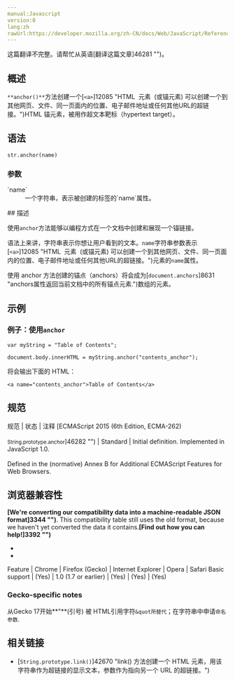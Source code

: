 ```yaml
---
manual:Javascript
version:0
lang:zh
rawUrl:https://developer.mozilla.org/zh-CN/docs/Web/JavaScript/Reference/Global_Objects/String/anchor
---
```




这篇翻译不完整。请帮忙从英语[翻译这篇文章]46281 "")。





## 概述<a name="概述"></a>


`**anchor()**`方法创建一个[`<a>`]12085 "HTML <a> 元素  (或锚元素) 可以创建一个到其他网页、文件、同一页面内的位置、电子邮件地址或任何其他URL的超链接。")HTML 锚元素，被用作超文本靶标（hypertext target）。


## 语法<a name="Syntax"></a>

```
str.anchor(name) 
```

### 参数<a name="参数"></a>
<dl><dt id=''>`name`</dt><dd>一个字符串，表示被创建的标签的`name`属性。</dd></dl>
## 描述<a name="描述"></a>


使用`anchor`方法能够以编程方式在一个文档中创建和展现一个锚链接。



语法上来讲，字符串表示你想让用户看到的文本。`name`字符串参数表示[`<a>`]12085 "HTML <a> 元素  (或锚元素) 可以创建一个到其他网页、文件、同一页面内的位置、电子邮件地址或任何其他URL的超链接。")元素的`name`属性。



使用 anchor 方法创建的锚点（anchors）将会成为[`document.anchors`]8631 "anchors属性返回当前文档中的所有锚点元素.")数组的元素。


## 示例<a name="示例"></a>

### 例子：使用`anchor`<a name="例子：使用_anchor"></a>

```
var myString = "Table of Contents";

document.body.innerHTML = myString.anchor("contents_anchor");
```


将会输出下面的 HTML：


```
<a name="contents_anchor">Table of Contents</a>
```

## 规范<a name="规范"></a>

规范 | 状态 | 注释 
[ECMAScript 2015 (6th Edition, ECMA-262)<br></br><small>String.prototype.anchor</small>]46282 "") | Standard | Initial definition. Implemented in JavaScript 1.0.<br></br>Defined in the (normative) Annex B for Additional ECMAScript Features for Web Browsers. 


## 浏览器兼容性<a name="浏览器兼容性"></a>


**[We&#39;re converting our compatibility data into a machine-readable JSON format]3344 "")**. This compatibility table still uses the old format, because we haven&#39;t yet converted the data it contains.**[Find out how you can help!]3392 "")**


* 
* 

Feature | Chrome | Firefox (Gecko) | Internet Explorer | Opera | Safari 
Basic support | (Yes) | 1.0 (1.7 or earlier) | (Yes) | (Yes) | (Yes) 




### Gecko-specific notes<a name="Gecko-specific_notes"></a>


从Gecko 17开始**&quot;**(引号) 被 HTML引用字符`&quot所替代`；在字符串中申请`命名参数`.


## 相关链接<a name="See_Also"></a>

* [`String.prototype.link()`]42670 "link() 方法创建一个 <a> HTML 元素，用该字符串作为超链接的显示文本，参数作为指向另一个 URL 的超链接。")



